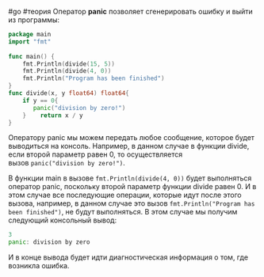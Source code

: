 #go #теория 
Оператор **panic** позволяет сгенерировать ошибку и выйти из программы:

```go
package main  
import "fmt"  
  
func main() {  
    fmt.Println(divide(15, 5))  
    fmt.Println(divide(4, 0))  
    fmt.Println("Program has been finished")  
}  
func divide(x, y float64) float64{  
    if y == 0{  
       panic("division by zero!")  
    }    return x / y  
}
```
Оператору panic мы можем передать любое сообщение, которое будет выводиться на консоль. Например, в данном случае в функции divide, если второй параметр равен 0, то осуществляется вызов `panic("division by zero!")`.

В функции main в вызове `fmt.Println(divide(4, 0))` будет выполняться оператор panic, поскольку второй параметр функции divide равен 0. И в этом случае все последующие операции, которые идут после этого вызова, например, в данном случае это вызов `fmt.Println("Program has been finished")`, не будут выполняться. В этом случае мы получим следующий консольный вывод:

```go
3
panic: division by zero
```
И в конце вывода будет идти диагностическая информация о том, где возникла ошибка.